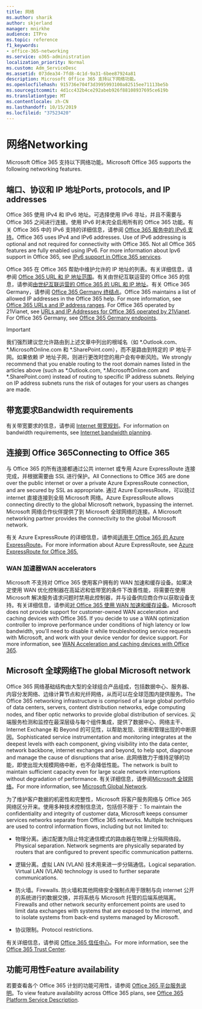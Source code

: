 ```yaml
---
title: 网络
ms.author: sharik
author: skjerland
manager: mnirkhe
audience: ITPro
ms.topic: reference
f1_keywords:
- office-365-networking
ms.service: o365-administration
localization_priority: Normal
ms.custom: Adm_ServiceDesc
ms.assetid: 073dea34-7fd8-4c1d-9a31-6bee87924a81
description: Microsoft Office 365 支持以下网络功能。
ms.openlocfilehash: 915736e704f3d3995993100a82515ee71113be5b
ms.sourcegitcommit: 4d1cc432b4ce292abeb926f88108937695ce619b
ms.translationtype: MT
ms.contentlocale: zh-CN
ms.lasthandoff: 10/15/2019
ms.locfileid: "37523420"
---
```

# <a name="networking"></a><span data-ttu-id="6b72c-103">网络</span><span class="sxs-lookup"><span data-stu-id="6b72c-103">Networking</span></span>

<span data-ttu-id="6b72c-104">Microsoft Office 365 支持以下网络功能。</span><span class="sxs-lookup"><span data-stu-id="6b72c-104">Microsoft Office 365 supports the following networking features.</span></span>
  
## <a name="ports-protocols-and-ip-addresses"></a><span data-ttu-id="6b72c-105">端口、协议和 IP 地址</span><span class="sxs-lookup"><span data-stu-id="6b72c-105">Ports, protocols, and IP addresses</span></span>

<span data-ttu-id="6b72c-p101">Office 365 使用 IPv4 和 IPv6 地址。可选择使用 IPv6 寻址，并且不需要与 Office 365 之间进行连接。使用 IPv6 时未完全启用所有的 Office 365 功能。有关 Office 365 中的 IPv6 支持的详细信息，请参阅 [Office 365 服务中的 IPv6 支持](https://docs.microsoft.com/office365/enterprise/ipv6-support)。</span><span class="sxs-lookup"><span data-stu-id="6b72c-p101">Office 365 uses IPv4 and IPv6 addresses. Use of IPv6 addressing is optional and not required for connectivity with Office 365. Not all Office 365 features are fully enabled using IPv6. For more information about Ipv6 support in Office 365, see [IPv6 support in Office 365 services](https://docs.microsoft.com/office365/enterprise/ipv6-support).</span></span>
  
<span data-ttu-id="6b72c-p102">Office 365 在 Office 365 帮助中维护允许的 IP 地址的列表。有关详细信息，请参阅 [Office 365 URL 和 IP 地址范围](https://docs.microsoft.com/office365/enterprise/urls-and-ip-address-ranges)。有关由世纪互联运营的 Office 365 的信息，请参阅[由世纪互联运营的 Office 365 的 URL 和 IP 地址](https://docs.microsoft.com/office365/enterprise/managing-office-365-endpoints)。有关 Office 365 Germany，请参阅 [Office 365 Germany 终结点](https://support.office.com/article/Office-365-Germany-endpoints-8a113a50-0071-4155-bb8e-eba5a8dbd4c8)。</span><span class="sxs-lookup"><span data-stu-id="6b72c-p102">Office 365 maintains a list of allowed IP addresses in the Office 365 help. For more information, see [Office 365 URLs and IP address ranges](https://docs.microsoft.com/office365/enterprise/urls-and-ip-address-ranges). For Office 365 operated by 21Vianet, see [URLs and IP Addresses for Office 365 operated by 21Vianet](https://docs.microsoft.com/office365/enterprise/managing-office-365-endpoints). For Office 365 Germany, see [Office 365 Germany endpoints](https://support.office.com/article/Office-365-Germany-endpoints-8a113a50-0071-4155-bb8e-eba5a8dbd4c8).</span></span>
  
> [!IMPORTANT]
> <span data-ttu-id="6b72c-p103">我们强烈建议您允许路由到上述文章中列出的根域名（如 \*.Outlook.com、\*.MicrosoftOnline.com 和 \*.SharePoint.com），而不是路由到特定的 IP 地址子网。如果依赖 IP 地址子网，则进行更改时您的用户会有中断风险。</span><span class="sxs-lookup"><span data-stu-id="6b72c-p103">We strongly recommend that you enable routing to the root domain names listed in the articles above (such as \*.Outlook.com, \*.MicrosoftOnline.com and \*.SharePoint.com) instead of routing to specific IP address subnets. Relying on IP address subnets runs the risk of outages for your users as changes are made.</span></span> 
  
## <a name="bandwidth-requirements"></a><span data-ttu-id="6b72c-116">带宽要求</span><span class="sxs-lookup"><span data-stu-id="6b72c-116">Bandwidth requirements</span></span>

<span data-ttu-id="6b72c-117">有关带宽要求的信息，请参阅 [Internet 带宽规划](https://docs.microsoft.com/office365/enterprise/network-planning-and-performance)。</span><span class="sxs-lookup"><span data-stu-id="6b72c-117">For information on bandwidth requirements, see [Internet bandwidth planning](https://docs.microsoft.com/office365/enterprise/network-planning-and-performance).</span></span>
  
## <a name="connecting-to-office-365"></a><span data-ttu-id="6b72c-118">连接到 Office 365</span><span class="sxs-lookup"><span data-stu-id="6b72c-118">Connecting to Office 365</span></span>

<span data-ttu-id="6b72c-119">与 Office 365 的所有连接都通过公共 internet 或专用 Azure ExpressRoute 连接完成，并根据需要由 SSL 进行保护。</span><span class="sxs-lookup"><span data-stu-id="6b72c-119">All Connections to Office 365 are done over the public internet or over a private Azure ExpressRoute connection, and are secured by SSL as appropriate.</span></span> <span data-ttu-id="6b72c-120">通过 Azure ExpressRoute，可以绕过 internet 直接连接到全局 Microsoft 网络。</span><span class="sxs-lookup"><span data-stu-id="6b72c-120">Azure ExpressRoute allows connecting directly to the global Microsoft network, bypassing the internet.</span></span> <span data-ttu-id="6b72c-121">Microsoft 网络合作伙伴提供了到 Microsoft 全球网络的连接。</span><span class="sxs-lookup"><span data-stu-id="6b72c-121">A Microsoft networking partner provides the connectivity to the global Microsoft network.</span></span>
  
<span data-ttu-id="6b72c-122">有关 Azure ExpressRoute 的详细信息，请参阅[适用于 Office 365 的 Azure ExpressRoute](https://aka.ms/expressrouteoffice365)。</span><span class="sxs-lookup"><span data-stu-id="6b72c-122">For more information about Azure ExpressRoute, see [Azure ExpressRoute for Office 365.](https://aka.ms/expressrouteoffice365)</span></span>
  
### <a name="wan-accelerators"></a><span data-ttu-id="6b72c-123">WAN 加速器</span><span class="sxs-lookup"><span data-stu-id="6b72c-123">WAN accelerators</span></span>

<span data-ttu-id="6b72c-p105">Microsoft 不支持对 Office 365 使用客户拥有的 WAN 加速和缓存设备。如果决定使用 WAN 优化控制器在高延迟和低带宽的条件下改善性能，将需要在使用 Microsoft 解决服务请求问题时禁用此控制器，并与设备供应商合作以获取设备支持。有关详细信息，请参阅[对 Office 365 使用 WAN 加速和缓存设备](https://support.microsoft.com/help/2690045/using-third-party-network-devices-or-solutions-with-office-365)。</span><span class="sxs-lookup"><span data-stu-id="6b72c-p105">Microsoft does not provide support for customer-owned WAN acceleration and caching devices with Office 365. If you decide to use a WAN optimization controller to improve performance under conditions of high latency or low bandwidth, you'll need to disable it while troubleshooting service requests with Microsoft, and work with your device vendor for device support. For more information, see [WAN Acceleration and caching devices with Office 365](https://support.microsoft.com/help/2690045/using-third-party-network-devices-or-solutions-with-office-365).</span></span>
  
## <a name="the-global-microsoft-network"></a><span data-ttu-id="6b72c-127">Microsoft 全球网络</span><span class="sxs-lookup"><span data-stu-id="6b72c-127">The global Microsoft network</span></span>

<span data-ttu-id="6b72c-128">Office 365 网络基础结构由大型的全球组合产品组成，包括数据中心、服务器、内容分发网络、边缘计算节点和光纤网络，从而可以在全球范围内提供服务。</span><span class="sxs-lookup"><span data-stu-id="6b72c-128">The Office 365 networking infrastructure is comprised of a large global portfolio of data centers, servers, content distribution networks, edge computing nodes, and fiber optic networks to provide global distribution of services.</span></span> <span data-ttu-id="6b72c-129">尖端服务检测和监控在最深层级与每个组件集成，提供了数据中心、网络主干、Internet Exchange 和 Beyond 的可见性，以帮助发现、诊断和管理出现的中断原因。</span><span class="sxs-lookup"><span data-stu-id="6b72c-129">Sophisticated service instrumentation and monitoring integrates at the deepest levels with each component, giving visibility into the data center, network backbone, internet exchanges and beyond, to help spot, diagnose and manage the cause of disruptions that arise.</span></span> <span data-ttu-id="6b72c-130">此网络致力于维持足够的功能，即使出现大规模网络中断，也不会降低性能。</span><span class="sxs-lookup"><span data-stu-id="6b72c-130">The network is built to maintain sufficient capacity even for large scale network interruptions without degradation of performance.</span></span> <span data-ttu-id="6b72c-131">有关详细信息，请参阅[Microsoft 全球网络](https://docs.microsoft.com/azure/networking/microsoft-global-network)。</span><span class="sxs-lookup"><span data-stu-id="6b72c-131">For more information, see [Microsoft Global Network](https://docs.microsoft.com/azure/networking/microsoft-global-network).</span></span> 
  
<span data-ttu-id="6b72c-p107">为了维护客户数据的机密性和完整性，Microsoft 将客户服务网络与 Office 365 网络区分开来。使用多种技术控制信息流，包括但不限于：</span><span class="sxs-lookup"><span data-stu-id="6b72c-p107">To maintain the confidentiality and integrity of customer data, Microsoft keeps consumer services networks separate from Office 365 networks. Multiple techniques are used to control information flows, including but not limited to:</span></span>
  
- <span data-ttu-id="6b72c-p108">物理分离。通过配置为阻止特定通信模式的路由器在物理上分隔网络段。</span><span class="sxs-lookup"><span data-stu-id="6b72c-p108">Physical separation. Network segments are physically separated by routers that are configured to prevent specific communication patterns.</span></span>
    
- <span data-ttu-id="6b72c-p109">逻辑分离。虚拟 LAN (VLAN) 技术用来进一步分隔通信。</span><span class="sxs-lookup"><span data-stu-id="6b72c-p109">Logical separation. Virtual LAN (VLAN) technology is used to further separate communications.</span></span>
    
- <span data-ttu-id="6b72c-138">防火墙。</span><span class="sxs-lookup"><span data-stu-id="6b72c-138">Firewalls.</span></span> <span data-ttu-id="6b72c-139">防火墙和其他网络安全强制点用于限制与向 internet 公开的系统进行的数据交换，并将系统与 Microsoft 托管的后端系统隔离。</span><span class="sxs-lookup"><span data-stu-id="6b72c-139">Firewalls and other network security enforcement points are used to limit data exchanges with systems that are exposed to the internet, and to isolate systems from back-end systems managed by Microsoft.</span></span> 
    
- <span data-ttu-id="6b72c-140">协议限制。</span><span class="sxs-lookup"><span data-stu-id="6b72c-140">Protocol restrictions.</span></span>
    
<span data-ttu-id="6b72c-141">有关详细信息，请参阅 [Office 365 信任中心](https://www.microsoft.com/trust-center)。</span><span class="sxs-lookup"><span data-stu-id="6b72c-141">For more information, see the [Office 365 Trust Center](https://www.microsoft.com/trust-center).</span></span> 
  
## <a name="feature-availability"></a><span data-ttu-id="6b72c-142">功能可用性</span><span class="sxs-lookup"><span data-stu-id="6b72c-142">Feature availability</span></span>

<span data-ttu-id="6b72c-143">若要查看各个 Office 365 计划的功能可用性，请参阅 [Office 365 平台服务说明](office-365-platform-service-description.md)。</span><span class="sxs-lookup"><span data-stu-id="6b72c-143">To view feature availability across Office 365 plans, see [Office 365 Platform Service Description](office-365-platform-service-description.md).</span></span>
  

